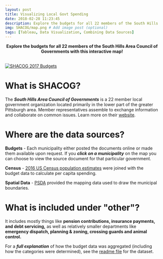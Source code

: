 ```yaml
---
layout: post
title: Visualizing Local Govt Spending
date: 2018-02-28 11:23:45
description: Explore the budgets for all 22 members of the South Hills Area Council of Governments with this interactive map!
img: SHACOG/map.png # Add image post (optional)
tags: [Tableau, Data Visualization, Combining Data Sources]
---
```

<p align = "center">
<b>
Explore the budgets for all 22 members of the South Hills Area Council of Governments with this interactive map!

</b>
</p>
<br>

<div class='tableauPlaceholder' id='viz1519760699431' style='position: relative'>
<noscript><a href='#'><img alt='SHACOG 2017 Budgets ' src='https:&#47;&#47;public.tableau.com&#47;static&#47;images&#47;SH&#47;SHACOGLocalGovt2017BudgetedSpending&#47;SHACOG2017Budgets&#47;1_rss.png' style='border: none' /></a></noscript>
<object class='tableauViz'  style='display:none;'><param name='host_url' value='https%3A%2F%2Fpublic.tableau.com%2F' /> <param name='embed_code_version' value='3' /> <param name='site_root' value='' /><param name='name' value='SHACOGLocalGovt2017BudgetedSpending&#47;SHACOG2017Budgets' /><param name='tabs' value='no' /><param name='toolbar' value='no' />
<param name='static_image' value='https:&#47;&#47;public.tableau.com&#47;static&#47;images&#47;SH&#47;SHACOGLocalGovt2017BudgetedSpending&#47;SHACOG2017Budgets&#47;1.png' /> <param name='animate_transition' value='yes' /><param name='display_static_image' value='yes' /><param name='display_spinner' value='yes' /><param name='display_overlay' value='yes' /><param name='display_count' value='yes' /></object>
</div>
<script type='text/javascript'>var divElement = document.getElementById('viz1519760699431'); var vizElement = divElement.getElementsByTagName('object')[0];                    vizElement.style.width='1016px';vizElement.style.height='847px';                    var scriptElement = document.createElement('script');                    scriptElement.src = 'https://public.tableau.com/javascripts/api/viz_v1.js';                    vizElement.parentNode.insertBefore(scriptElement, vizElement);</script>

# What is SHACOG?
The ***South Hills Area Council of Governments*** is a 22 member local government organization located primarily in the lower part of the greater Pittsburgh area.  Member representatives assemble to exchange information and collaborate on common issues. Learn more on their [website](https://www.shacog.com/).
<br>
# Where are the data sources?
**Budgets** - Each municipality either posted the documents online or made them available upon request.  If you ***click on a municipality*** on the map you can choose to view the source document for that particular government.

**Census** - [2016 US Census population estimates](https://www.census.gov/quickfacts/fact/table/US/PST045217) were joined with the budget data to calculate per capita spending.

**Spatial Data** - [PSDA](http://www.pasda.psu.edu/uci/DataSummary.aspx?dataset=41) provided the mapping data used to draw the municipal boundaries.
<br>
# What is included under "other"?
It includes mostly things like **pension contributions, insurance payments, and debt servicing,** as well as relatively smaller departments like **emergency dispatch, planning & zoning, crossing guards and animal control.**

For a ***full explanation*** of how the budget data was aggregated (including how the categories were determined), see the [readme file](https://github.com/awgraves/SHACOG) for the dataset.